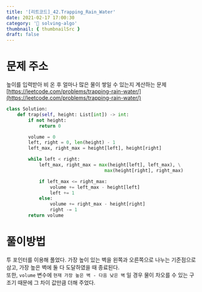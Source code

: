 ```yaml
---
title: '[리트코드]_42.Trapping_Rain_Water'
date: 2021-02-17 17:00:30
category: '💯 solving-algo'
thumbnail: { thumbnailSrc }
draft: false
---
```


# 문제 주소

높이를 입력받아 비 온 후 얼마나 많은 물이 쌓일 수 있는지 계산하는 문제
[https://leetcode.com/problems/trapping-rain-water/](https://leetcode.com/problems/trapping-rain-water/)

```python
class Solution:
    def trap(self, height: List[int]) -> int:
        if not height:
            return 0

        volume = 0
        left, right = 0, len(height) - 1
        left_max, right_max = height[left], height[right]

        while left < right:
            left_max, right_max = max(height[left], left_max), \
                                    max(height[right], right_max)

            if left_max <= right_max:
                volume += left_max - height[left]
                left += 1
            else:
                volume += right_max - height[right]
                right -= 1
        return volume
```

# 풀이방법

투 포인터를 이용해 풀었다. 가장 높이 있는 벽을 왼쪽과 오른쪽으로 나누는 기준점으로 삼고, 가장 높은 벽에 둘 다 도달하였을 때 종료된다.  
또한, `volume` 변수에 `현재 가장 높은 벽 - 다음 낮은 벽` 일 경우 물이 차오를 수 있는 구조기 때문에 그 차이 값만큼 더해 주었다.
